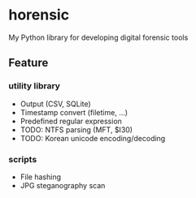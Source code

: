 # horensic
My Python library for developing digital forensic tools

## Feature

### utility library
* Output (CSV, SQLite)
* Timestamp convert (filetime, ...)
* Predefined regular expression
* TODO: NTFS parsing (MFT, $I30)
* TODO: Korean unicode encoding/decoding

### scripts
* File hashing
* JPG steganography scan
